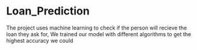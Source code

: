 # Loan_Prediction
The project uses machine learning to check if the person will recieve the loan they ask for,
We trained our model with different algorithms to get the highest accuracy we could
